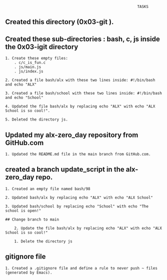                                                                TASKS

## Created this directory (0x03-git ).

## Created these sub-directories : bash, c, js inside the 0x03-igit directory
	
	1. Create these empty files:
		. c/c_is_fun.c
		. js/main.js
		. js/index.js

	2. Created a file bash/alx with these two lines inside: #!/bin/bash and echo "ALX"

	3. Created a file bash/school with these two lines inside: #!/bin/bash and echo "School"

	4. Updated the file bash/alx by replacing echo "ALX" with echo "ALX School is so cool!".
	
	5. Deleted the directory js.
	
## Updated my alx-zero_day repository from GitHub.com

	1. Updated the README.md file in the main branch from GitHub.com.


## created a branch update_script in the alx-zero_day repo.

	
	1. Created an empty file named bash/98

	2. Updated bash/alx by replacing echo "ALX" with echo "ALX School"

	3. Updated bash/school by replacing echo "School" with echo "The school is open!"

	## Change branch to main

		2. Update the file bash/alx by replacing echo "ALX" with echo "ALX School is so cool!"

		1. Delete the directory js

## gitignore file
	1. Created a .gitignore file and define a rule to never push ~ files (generated by Emacs). 
